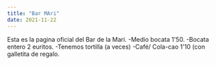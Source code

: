 ```yaml
---
title: "Bar MAri"
date: 2021-11-22
---
```



Esta es la pagina oficial del Bar de la Mari.
-Medio bocata 1'50.
-Bocata entero 2 euritos.
-Tenemos tortilla (a veces)
-Café/ Cola-cao 1'10 (con galletita de regalo. 
